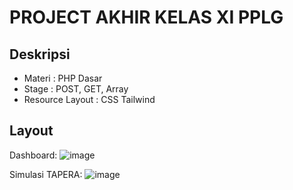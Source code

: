 # PROJECT AKHIR KELAS XI PPLG #

## Deskripsi
+ Materi : PHP Dasar
+ Stage : POST, GET, Array
+ Resource Layout : CSS Tailwind

## Layout
Dashboard:
![image](https://github.com/user-attachments/assets/6e7249ad-460e-429d-9e44-d4032ce3ffc6)

Simulasi TAPERA:
![image](https://github.com/user-attachments/assets/6c63c171-5f77-422b-899f-dacb7fca573b)
